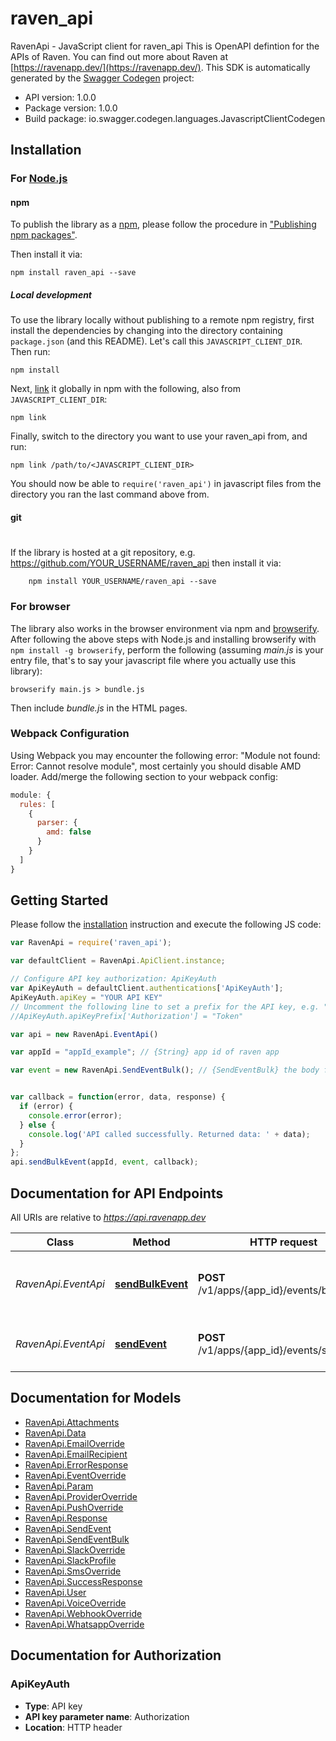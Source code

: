 # raven_api

RavenApi - JavaScript client for raven_api
This is OpenAPI defintion for the APIs of Raven.  You can find out more about Raven at [https://ravenapp.dev/](https://ravenapp.dev/).
This SDK is automatically generated by the [Swagger Codegen](https://github.com/swagger-api/swagger-codegen) project:

- API version: 1.0.0
- Package version: 1.0.0
- Build package: io.swagger.codegen.languages.JavascriptClientCodegen

## Installation

### For [Node.js](https://nodejs.org/)

#### npm

To publish the library as a [npm](https://www.npmjs.com/),
please follow the procedure in ["Publishing npm packages"](https://docs.npmjs.com/getting-started/publishing-npm-packages).

Then install it via:

```shell
npm install raven_api --save
```

##### Local development

To use the library locally without publishing to a remote npm registry, first install the dependencies by changing 
into the directory containing `package.json` (and this README). Let's call this `JAVASCRIPT_CLIENT_DIR`. Then run:

```shell
npm install
```

Next, [link](https://docs.npmjs.com/cli/link) it globally in npm with the following, also from `JAVASCRIPT_CLIENT_DIR`:

```shell
npm link
```

Finally, switch to the directory you want to use your raven_api from, and run:

```shell
npm link /path/to/<JAVASCRIPT_CLIENT_DIR>
```

You should now be able to `require('raven_api')` in javascript files from the directory you ran the last 
command above from.

#### git
#
If the library is hosted at a git repository, e.g.
https://github.com/YOUR_USERNAME/raven_api
then install it via:

```shell
    npm install YOUR_USERNAME/raven_api --save
```

### For browser

The library also works in the browser environment via npm and [browserify](http://browserify.org/). After following
the above steps with Node.js and installing browserify with `npm install -g browserify`,
perform the following (assuming *main.js* is your entry file, that's to say your javascript file where you actually 
use this library):

```shell
browserify main.js > bundle.js
```

Then include *bundle.js* in the HTML pages.

### Webpack Configuration

Using Webpack you may encounter the following error: "Module not found: Error:
Cannot resolve module", most certainly you should disable AMD loader. Add/merge
the following section to your webpack config:

```javascript
module: {
  rules: [
    {
      parser: {
        amd: false
      }
    }
  ]
}
```

## Getting Started

Please follow the [installation](#installation) instruction and execute the following JS code:

```javascript
var RavenApi = require('raven_api');

var defaultClient = RavenApi.ApiClient.instance;

// Configure API key authorization: ApiKeyAuth
var ApiKeyAuth = defaultClient.authentications['ApiKeyAuth'];
ApiKeyAuth.apiKey = "YOUR API KEY"
// Uncomment the following line to set a prefix for the API key, e.g. "Token" (defaults to null)
//ApiKeyAuth.apiKeyPrefix['Authorization'] = "Token"

var api = new RavenApi.EventApi()

var appId = "appId_example"; // {String} app id of raven app

var event = new RavenApi.SendEventBulk(); // {SendEventBulk} the body for the event that has to be triggered


var callback = function(error, data, response) {
  if (error) {
    console.error(error);
  } else {
    console.log('API called successfully. Returned data: ' + data);
  }
};
api.sendBulkEvent(appId, event, callback);

```

## Documentation for API Endpoints

All URIs are relative to *https://api.ravenapp.dev*

Class | Method | HTTP request | Description
------------ | ------------- | ------------- | -------------
*RavenApi.EventApi* | [**sendBulkEvent**](docs/EventApi.md#sendBulkEvent) | **POST** /v1/apps/{app_id}/events/bulk_send | sends the event in bulk to all the clients specified
*RavenApi.EventApi* | [**sendEvent**](docs/EventApi.md#sendEvent) | **POST** /v1/apps/{app_id}/events/send | sends the event to the client specified


## Documentation for Models

 - [RavenApi.Attachments](docs/Attachments.md)
 - [RavenApi.Data](docs/Data.md)
 - [RavenApi.EmailOverride](docs/EmailOverride.md)
 - [RavenApi.EmailRecipient](docs/EmailRecipient.md)
 - [RavenApi.ErrorResponse](docs/ErrorResponse.md)
 - [RavenApi.EventOverride](docs/EventOverride.md)
 - [RavenApi.Param](docs/Param.md)
 - [RavenApi.ProviderOverride](docs/ProviderOverride.md)
 - [RavenApi.PushOverride](docs/PushOverride.md)
 - [RavenApi.Response](docs/Response.md)
 - [RavenApi.SendEvent](docs/SendEvent.md)
 - [RavenApi.SendEventBulk](docs/SendEventBulk.md)
 - [RavenApi.SlackOverride](docs/SlackOverride.md)
 - [RavenApi.SlackProfile](docs/SlackProfile.md)
 - [RavenApi.SmsOverride](docs/SmsOverride.md)
 - [RavenApi.SuccessResponse](docs/SuccessResponse.md)
 - [RavenApi.User](docs/User.md)
 - [RavenApi.VoiceOverride](docs/VoiceOverride.md)
 - [RavenApi.WebhookOverride](docs/WebhookOverride.md)
 - [RavenApi.WhatsappOverride](docs/WhatsappOverride.md)


## Documentation for Authorization


### ApiKeyAuth

- **Type**: API key
- **API key parameter name**: Authorization
- **Location**: HTTP header

